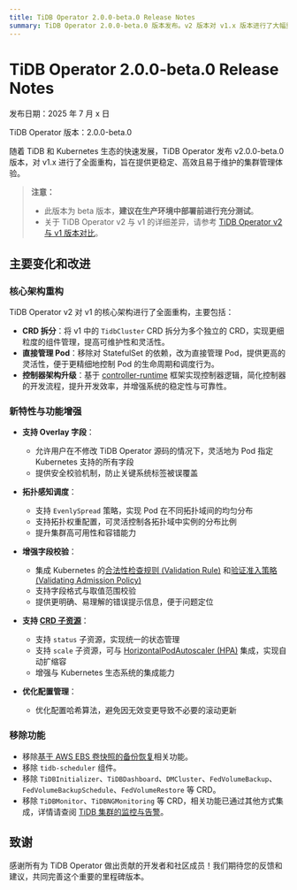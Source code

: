 ```yaml
---
title: TiDB Operator 2.0.0-beta.0 Release Notes
summary: TiDB Operator 2.0.0-beta.0 版本发布。v2 版本对 v1.x 版本进行了大幅重构，主要改动包括将 `TidbCluster` 拆分为多个 CRD、移除对 StatefulSet 的依赖，并引入 Overlay 功能以实现更灵活的自定义配置。
---
```


# TiDB Operator 2.0.0-beta.0 Release Notes

发布日期：2025 年 7 月 x 日

TiDB Operator 版本：2.0.0-beta.0

随着 TiDB 和 Kubernetes 生态的快速发展，TiDB Operator 发布 v2.0.0-beta.0 版本，对 v1.x 进行了全面重构，旨在提供更稳定、高效且易于维护的集群管理体验。

> **注意：**
>
> - 此版本为 beta 版本，**建议在生产环境中部署前进行充分测试**。
> - 关于 TiDB Operator v2 与 v1 的详细差异，请参考 [TiDB Operator v2 与 v1 版本对比](../tidb-operator-v2-vs-v1.md)。

## 主要变化和改进

### 核心架构重构

TiDB Operator v2 对 v1 的核心架构进行了全面重构，主要包括：

- **CRD 拆分**：将 v1 中的 `TidbCluster` CRD 拆分为多个独立的 CRD，实现更细粒度的组件管理，提高可维护性和灵活性。
- **直接管理 Pod**：移除对 StatefulSet 的依赖，改为直接管理 Pod，提供更高的灵活性，便于更精细地控制 Pod 的生命周期和调度行为。
- **控制器架构升级**：基于 [controller-runtime](https://github.com/kubernetes-sigs/controller-runtime) 框架实现控制器逻辑，简化控制器的开发流程，提升开发效率，并增强系统的稳定性与可靠性。

### 新特性与功能增强

- **支持 Overlay 字段**：
    - 允许用户在不修改 TiDB Operator 源码的情况下，灵活地为 Pod 指定 Kubernetes 支持的所有字段
    - 提供安全校验机制，防止关键系统标签被误覆盖

- **拓扑感知调度**：
    - 支持 `EvenlySpread` 策略，实现 Pod 在不同拓扑域间的均匀分布
    - 支持拓扑权重配置，可灵活控制各拓扑域中实例的分布比例
    - 提升集群高可用性和容错能力

- **增强字段校验**：
    - 集成 Kubernetes 的[合法性检查规则 (Validation Rule)](https://kubernetes.io/zh-cn/docs/tasks/extend-kubernetes/custom-resources/custom-resource-definitions/#validation-rules) 和[验证准入策略 (Validating Admission Policy)](https://kubernetes.io/zh-cn/docs/reference/access-authn-authz/validating-admission-policy/)
    - 支持字段格式与取值范围校验
    - 提供更明确、易理解的错误提示信息，便于问题定位

- **支持 [CRD 子资源](https://kubernetes.io/zh-cn/docs/tasks/extend-kubernetes/custom-resources/custom-resource-definitions/#subresources)**：
    - 支持 `status` 子资源，实现统一的状态管理
    - 支持 `scale` 子资源，可与 [HorizontalPodAutoscaler (HPA)](https://kubernetes.io/zh-cn/docs/tasks/run-application/horizontal-pod-autoscale/) 集成，实现自动扩缩容
    - 增强与 Kubernetes 生态系统的集成能力

- **优化配置管理**：
    - 优化配置哈希算法，避免因无效变更导致不必要的滚动更新

### 移除功能

- 移除[基于 AWS EBS 卷快照的备份恢复](https://docs.pingcap.com/zh/tidb-in-kubernetes/v1.6/volume-snapshot-backup-restore/)相关功能。
- 移除 `tidb-scheduler` 组件。
- 移除 `TiDBInitializer`、`TiDBDashboard`、`DMCluster`、`FedVolumeBackup`、`FedVolumeBackupSchedule`、`FedVolumeRestore` 等 CRD。
- 移除 `TiDBMonitor`、`TiDBNGMonitoring` 等 CRD，相关功能已通过其他方式集成，详情请查阅 [TiDB 集群的监控与告警](../monitor-a-tidb-cluster.md)。

## 致谢

感谢所有为 TiDB Operator 做出贡献的开发者和社区成员！我们期待您的反馈和建议，共同完善这个重要的里程碑版本。
